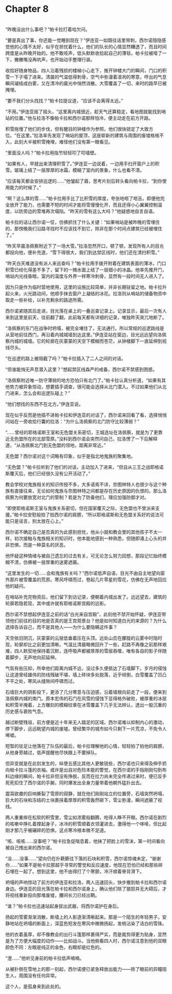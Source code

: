 # Chapter 8

<br>
“昨晚没出什么事吧？”帕卡拉打着哈欠问。

“要是真出了事，你还能一觉睡到现在？”伊连亚一如既往话里带刺，西尔诺隐隐感觉他的心情不太好，似乎在担忧着什么，他们的队长的心情显然糟透了，而且时间跨度是从昨晚开始的。他不敢吱声，低头默默收拾起自己的薄毯，帕卡拉被噎了一下，撇撇嘴没再吭声，也开始动手整理行装。

收拾好随身物品，四人沿着残损的楼梯小心走下，推开钟楼大门的瞬间，门口的积雪一下子塌了进来。清晨的气温低得刺骨，空气中弥漫着凛冽的寒意，呼出的气息瞬间凝结成白雾，又在清冷的晨光中悄然消散。大雪覆盖了一切，来时的路早已被掩埋。

“要不我们分头找找？”帕卡拉提议道，“应该不会离得太远。”

“不用。”伊连亚摇了摇头，“这里离内城很近，趁天气还算稳定，看地图就能找到哨站的位置。”他与拉洛不像帕卡拉和西尔诺那样怕冷，便主动走在前方开路。

积雪拖慢了他们的步伐，但有醒目的钟楼作为参照，他们很快锁定了大致方位。“在这里。”拉洛率先发现了哨站的屋顶，这座崭新的建筑与周围的废墟格格不入，此刻大半被积雪掩埋，难怪他们没有第一眼看见。

“里面没人吗？”帕卡拉用指节轻轻叩了叩墙壁。

“如果有人，早就出来清理积雪了。”伊连亚一边说着，一边用手扫开窗户上的积雪。玻璃上结了一层厚厚的冰霜，模糊了室内的景象，什么也看不清。

“应该每天都会安排巡逻的……”他皱起了眉，思考片刻后转头看向帕卡拉，“到你使用能力的时候了。”

“啊？这么厚的雪……”帕卡拉用手比了比积雪的厚度，夸张地咂了咂舌。即便他完全放开了能力，也需要不短的时间才能将雪慢慢化开，而且还得小心翼翼控制温度，以防旁边的雪堆再次塌陷。“昨天的雪有这么大吗？”他疑惑地自言自语。

帕卡拉的话让西尔诺一怔，仿佛抓住了什么关键：“如果哨站是被昨晚的雪埋住的，那傍晚我们沿路寻找时不应该找不到它，除非在那个时间点建筑已经被埋住了。”

“昨天早晨洛佩察附近下了一场大雪。”拉洛忽然开口，顿了顿，发现所有人的目光都投向他，便补充道，“雪下得很大，我们到达禁区线时，他们还在清扫积雪。”

“昨天白天难道没有派人来巡查吗？”帕卡拉用手拨开附着在建筑表面的薄冰，门口积雪已经化得差不多了，留下的一摊水面上结了一层细小的冰晶。他率先推开门，哨站内光线昏暗，室内的温度与外界一样寒冷刺骨，显然有一段时间无人进入了。

因为只是作为临时营地使用，这里的设施比较简单，并非长期驻留之地。帕卡拉升起火来，火光跳动间，他顺手抹去窗户上凝结的冰花。拉洛则从哨站的储备物资中取走一些补给，以补充剩余的路途所需。

西尔诺紧随其后走进，目光落在桌上的一叠巡查记录上。记录显示，最后一次有人来到这里是前天，往前翻了翻，此前每天都有详细的记录，唯独昨天突兀地断了。

“洛佩察的东门在战争时坍塌，被完全堵住了，无法通行。所以常规的巡逻路线是从营地前往西门，再沿着内城城墙到达这里。”伊连亚站在窗边，目光远远望向洛佩察内城的城墙。它的轮廓在灰蒙蒙的天空下模糊而苍茫，从钟楼脚下一直延伸到视线尽头。

“在巡逻的路上被阻截了吗？”帕卡拉插入了二人之间的对话。

“但谁能悄无声息潜入这里？”想起禁区线森严的戒备，西尔诺不禁感到困惑。

“洛佩察附近唯一防守薄弱的地方恐怕只有北门了。”帕卡拉认真分析道，“如果有其他势力被异象惊动，想要插手调查，很可能会选择从北门潜入。不过如果他们从北门进来，怎么会和巡逻队碰上？”

“他们想找的东西不在北方。”伊连亚说。

现在似乎反而是他插不进帕卡拉和伊连亚的对话了，西尔诺来回看了看，选择悄悄问站在一旁收拾行囊的拉洛：“为什么洛佩察的北门防守比较薄弱？”

“……曾经的耶格诺斯王室和无色盟关系密切，王城选址在洛佩察，就是为了更靠近无色盟所在的北部雪原。”没料到西尔诺会突然问自己，拉洛愣了一下后解释道，“从洛佩察北门到无色盟的领地，距离非常近。”

无色盟？西尔诺对这个词略有印象，似乎是指北地鬼族的聚集地。

“无色盟？”帕卡拉听到了他们的对话，主动加入了进来，“但自从三王之战耶格诺斯覆灭后，他们已经很久没有公开活动了。”

教会学校对鬼族相关的知识传授不多，大多语焉不详，奈图林特人也很少与这个种族有直接往来，无论如何鬼族与奈图林特之间都是存在历史原因的仇恨的。那么洛佩察为何要放宽对北门的管制？若是为了防备他们，理应加强防御才对。

“即使耶格诺斯王室与鬼族关系密切，但在国家覆灭之际，无色盟也不曾派来支援。”帕卡拉安慰般拍了拍西尔诺的肩膀，“所以耶格诺斯和无色盟关系好的说法可能只是谣言，别太放在心上。”

西尔诺不确定自己是否真的为此感到担忧，他从小就和教会里的其他孩子不太一样，初次接触与鬼族相关的知识时，他本能地感到一种熟悉，但随即涌上心头的并非恐惧，而是一种莫名的厌恶。

他怀疑这种情绪与被自己遗忘的过去有关，可无论怎么努力回想，那段记忆始终模糊不清，仿佛被一层厚重的迷雾遮蔽。

“这里发生的一切……会和鬼族有关吗？”西尔诺低声自语，目光不由自主地望向窗外那片被雪覆盖的荒原。寒风呼啸而过，卷起几片零星的雪花，仿佛在无声地回应他的疑问。

在哨站补充完物资后，他们留下到访记录，便朝着内城出发了。远远望去，建筑的轮廓若隐若现，其中或许就有耶格诺斯宫殿的远影。

西尔诺不禁想起伊连亚之前的话“白光来自宫殿”，此刻他不禁开始怀疑，伊连亚带领他们前往的目的地是否真的是王宫观景台？他是如何知道白光的来源的？为什么选择告诉自己，而不是其他人——为什么要隐瞒这件事？

天空依旧阴沉，灰蒙蒙的云层低垂着压在头顶。远处山峦在朦胧的云雾中时隐时现，轮廓却比之前更加清晰。气温比清晨略微回升了一些，赶路不再像之前那样艰难，四人默契地保持着沉默，连呼吸声都被厚厚的雪层吞噬，唯有各自的影子伴随着脚步，无声地向前延伸。

气氛有些压抑，所幸他们距离内城不远，没过多久便抵达了石墙脚下。岁月的侵蚀让这道曾经雄伟的防线残破不堪，墙上砖块多处脱落，近乎倾倒，白雪覆盖了凹凸不平之处，寒风从缝隙间呼啸而过。

石墙巨大的阴影投下，更添了几分寒意与压迫感，沿着墙根向前走了一段，便来到洛佩察内城的南门。原本宏伟的石门在风雪的侵蚀下显得格外破败，被厚重的冰层和积雪半掩着，上方雕刻的模糊纹章在冰雪覆盖下几乎无法辨认，透出一股沉重的历史感与衰败气息。

越过断壁残垣，前方便是近十年来无人踏足的区域。西尔诺难以抑制内心的激动，停下脚步，远远眺望内城的废墟。曾经繁华的城市如今只剩下一片荒凉，不免令人唏嘘。

短暂的驻足让他落在了队伍的最后，帕卡拉理解他的心情，轻轻拍了拍他的肩膀，从他身旁越过，低声提醒他尽快跟上不要掉队。

但异变就是在此刻发生的，纵使五感比其他人更敏锐些，西尔诺也只来得及伸手抓向帕卡拉斗篷的衣袖。或许是出自对危险本能的警觉，在西尔诺的手指刚刚勾到布料边缘的瞬间，帕卡拉非但没有挣脱，反而在拉力尚未完全传递过来时，便已反手死死扣住了西尔诺的手腕，同时爆发出全身力量带着他朝外猛扑出去。

震耳欲聋的巨响撕裂了雪原的寂静，就在他们刚刚站立的位置旁，石墙突然坍塌，巨大的石块和冻结的土块裹挟着厚厚的积雪轰然砸下，雪尘弥漫，瞬间遮蔽了视线。

两人重重摔在松软的积雪里，雪尘如浓雾般翻腾，呛得人睁不开眼。西尔诺在剧烈的咳嗽中挣扎着撑起身子，冰冷的积雪顺着衣领灌进去，激得他一个哆嗦，但比起刚才那几乎被碾碎的恐惧，这点寒冷根本微不足道。

“咳、咳咳……没事吧？”帕卡拉急促喘息着，他抹了把脸上的雪沫，第一时间看向被自己拽出来的西尔诺。

“没……没事……”望向仍在扑簌簌往下落的石块和积雪，西尔诺惊魂未定，“谢谢你……”如果不是帕卡拉那超乎寻常的警觉和反应速度，他现在恐怕已经和那些碎石埋在一起了。想到这里，他不由得打了个寒颤，冷汗顺着脊背滑下。

坍塌的声响惊动了前方的伊连亚和拉洛，两人迅速回头，快步撤到帕卡拉和西尔诺身边。伊连亚的目光落在帕卡拉和西尔诺身上，确认他们除了狼狈并无大碍后，才将视线重新投向那堆废墟，腰间长刀已经出鞘。

“谁？”帕卡拉也迅速站起身拔出武器，将西尔诺护在身后。

扬起的雪雾渐渐消散，断墙上的人影逐渐清晰起来。那是一个陌生的年轻男子，安静地站在坍塌的断面上，深蓝色短发在寒风中微微扬起，发梢沾染了洁白的雪珠。

他的衣着虽厚，却不像教会的出行斗篷那样裹得严实，而是裁剪得更为贴身，显然是为了方便大幅度的动作——比如战斗。当他俯看四人时，西尔诺注意到他的双眼颜色不同：左眼是纯正的金色，右眼却是红色的。

“澄……”他听见身前的帕卡拉低声喃喃。

从被扑倒在雪地上的那一刻起，西尔诺便已紧急释放出能力——除了眼前的异瞳陌生人，周围没有任何异常。

这个人，是孤身来到此处的。
